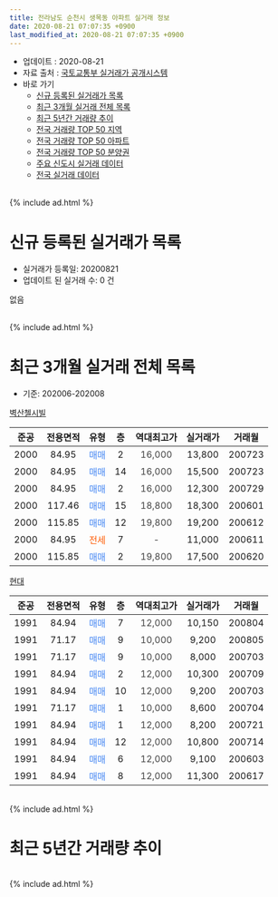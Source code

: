```yaml
---
title: 전라남도 순천시 생목동 아파트 실거래 정보
date: 2020-08-21 07:07:35 +0900
last_modified_at: 2020-08-21 07:07:35 +0900
---
```


* 업데이트 : 2020-08-21
* 자료 출처 : [국토교통부 실거래가 공개시스템](http://rt.molit.go.kr)
* 바로 가기
    * [신규 등록된 실거래가 목록](#신규-등록된-실거래가-목록)
    * [최근 3개월 실거래 전체 목록](#최근-3개월-실거래-전체-목록)
    * [최근 5년간 거래량 추이](#최근-5년간-거래량-추이)
    * [전국 거래량 TOP 50 지역](https://inasie.github.io/apt-trade-info/최근-3개월-전국에서-가장-거래가-많이-발생한-지역)
    * [전국 거래량 TOP 50 아파트](https://inasie.github.io/apt-trade-info/최근-3개월-전국에서-가장-거래가-많이-발생한-아파트)
    * [전국 거래량 TOP 50 분양권](https://inasie.github.io/apt-trade-info/최근-3개월-전국에서-가장-거래가-많이-발생한-분양권)
    * [주요 신도시 실거래 데이터](https://inasie.github.io/apt-trade-info/주요-신도시)
    * [전국 실거래 데이터](https://inasie.github.io/apt-trade-info/전국)
<br>
{% include ad.html %}
<br>

# 신규 등록된 실거래가 목록
* 실거래가 등록일: 20200821
* 업데이트 된 실거래 수: 0 건

없음

<br>
{% include ad.html %}
<br>

# 최근 3개월 실거래 전체 목록
* 기준: 202006-202008


[벽산첼시빌](https://search.naver.com/search.naver?query=%EC%A0%84%EB%9D%BC%EB%82%A8%EB%8F%84+%EC%88%9C%EC%B2%9C%EC%8B%9C+%EC%83%9D%EB%AA%A9%EB%8F%99+%EB%B2%BD%EC%82%B0%EC%B2%BC%EC%8B%9C%EB%B9%8C)

|준공|전용면적|유형|층|역대최고가|실거래가|거래월|
|:---:|:---:|:---:|:---:|:---:|:---:|:---:|
|2000|84.95|<span style="color:#4285f3">매매</span>|2|<span style="color:#444444">16,000</span>|13,800|200723|
|2000|84.95|<span style="color:#4285f3">매매</span>|14|<span style="color:#444444">16,000</span>|15,500|200723|
|2000|84.95|<span style="color:#4285f3">매매</span>|2|<span style="color:#444444">16,000</span>|12,300|200729|
|2000|117.46|<span style="color:#4285f3">매매</span>|15|<span style="color:#444444">18,800</span>|18,300|200601|
|2000|115.85|<span style="color:#4285f3">매매</span>|12|<span style="color:#444444">19,800</span>|19,200|200612|
|2000|84.95|<span style="color:#ff5a00">전세</span>|7|<span style="color:#444444">-</span>|11,000|200611|
|2000|115.85|<span style="color:#4285f3">매매</span>|2|<span style="color:#444444">19,800</span>|17,500|200620|

[현대](https://search.naver.com/search.naver?query=%EC%A0%84%EB%9D%BC%EB%82%A8%EB%8F%84+%EC%88%9C%EC%B2%9C%EC%8B%9C+%EC%83%9D%EB%AA%A9%EB%8F%99+%ED%98%84%EB%8C%80)

|준공|전용면적|유형|층|역대최고가|실거래가|거래월|
|:---:|:---:|:---:|:---:|:---:|:---:|:---:|
|1991|84.94|<span style="color:#4285f3">매매</span>|7|<span style="color:#444444">12,000</span>|10,150|200804|
|1991|71.17|<span style="color:#4285f3">매매</span>|9|<span style="color:#444444">10,000</span>|9,200|200805|
|1991|71.17|<span style="color:#4285f3">매매</span>|9|<span style="color:#444444">10,000</span>|8,000|200703|
|1991|84.94|<span style="color:#4285f3">매매</span>|2|<span style="color:#444444">12,000</span>|10,300|200709|
|1991|84.94|<span style="color:#4285f3">매매</span>|10|<span style="color:#444444">12,000</span>|9,200|200703|
|1991|71.17|<span style="color:#4285f3">매매</span>|1|<span style="color:#444444">10,000</span>|8,600|200704|
|1991|84.94|<span style="color:#4285f3">매매</span>|1|<span style="color:#444444">12,000</span>|8,200|200721|
|1991|84.94|<span style="color:#4285f3">매매</span>|12|<span style="color:#444444">12,000</span>|10,800|200714|
|1991|84.94|<span style="color:#4285f3">매매</span>|6|<span style="color:#444444">12,000</span>|9,100|200603|
|1991|84.94|<span style="color:#4285f3">매매</span>|8|<span style="color:#444444">12,000</span>|11,300|200617|


<br>
{% include ad.html %}
<br>

# 최근 5년간 거래량 추이


<div style="width:100%;">
    <canvas id="deal_progress" height="200"></canvas>
</div>

<script>
new Chart(document.getElementById("deal_progress"), {
    type: 'line',
    data: {
        labels: ['201508','201509','201510','201511','201512','201601','201602','201603','201604','201605','201606','201607','201608','201609','201610','201611','201612','201701','201702','201703','201704','201705','201706','201707','201708','201709','201710','201711','201712','201801','201802','201803','201804','201805','201806','201807','201808','201809','201810','201811','201812','201901','201902','201903','201904','201905','201906','201907','201908','201909','201910','201911','201912','202001','202002','202003','202004','202005','202006','202007','202008'],
        datasets: [{
            label: '매매',
            pointRadius: 1,
            data: [6, 6, 4, 6, 11, 8, 5, 9, 10, 5, 9, 6, 11, 3, 6, 5, 4, 3, 9, 14, 3, 8, 3, 4, 4, 11, 5, 8, 5, 6, 8, 5, 7, 10, 4, 4, 8, 2, 10, 5, 8, 3, 6, 7, 3, 2, 4, 3, 3, 10, 5, 2, 3, 6, 7, 6, 9, 7, 5, 9, 2],
            borderColor: "rgba(255, 201, 14, 1)",
            backgroundColor: "rgba(255, 201, 14, 0.5)",
            fill: false,
            lineTension: 0
        },{
            label: '전월세',
            pointRadius: 1,
            data: [0, 1, 3, 2, 1, 2, 3, 3, 0, 3, 0, 0, 1, 0, 0, 0, 0, 1, 4, 3, 2, 1, 1, 2, 0, 2, 0, 2, 1, 2, 4, 2, 0, 2, 0, 0, 1, 0, 2, 1, 0, 1, 1, 1, 2, 2, 0, 0, 1, 3, 2, 4, 2, 1, 0, 5, 0, 1, 1, 0, 0],
            borderColor: "rgba(0, 141, 185, 1)",
            backgroundColor: "rgba(0, 141, 185, 0.5)",
            fill: false,
            lineTension: 0
        }
        ]
    },
    options: {
        responsive: true,
        title: {
            display: false
        },
        tooltips: {
            mode: 'index',
            intersect: false
        },
        hover: {
            mode: 'nearest',
            intersect: true
        },
        scales: {
            xAxes: [{
                display: true,
                scaleLabel: {
                    display: true,
                    labelString: '년/월'
                }
            }],
            yAxes: [{
                display: true,
                ticks: {
                    suggestedMin: 0,
                },
                scaleLabel: {
                    display: true,
                    labelString: '실거래 수'
                }
            }]
        }
    }
});

</script>


<br>
{% include ad.html %}
<br>

